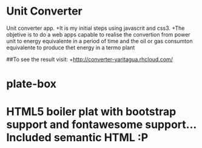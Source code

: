 # Unit Converter
Unit converter app. 
+It is my initial steps using javascrit and css3.
+The objetive is to do a web apps capable to realise the convertion from power unit to energy equivalente in a period of time and the oil or gas consumton equivalente to produce thet energy in a termo plant

##To see the result visit:
+http://converter-yaritagua.rhcloud.com/

plate-box
=========

HTML5 boiler plat with bootstrap support and fontawesome support... Included semantic HTML :P
=======

